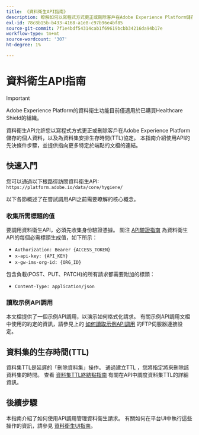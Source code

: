 ```yaml
---
title: 《資料衛生API指南》
description: 瞭解如何以寫程式方式更正或刪除客戶在Adobe Experience Platform儲存的個人資料。
exl-id: 78c8b15b-b433-4168-a1e8-c97b96e4bf85
source-git-commit: 7f1e4bdf54314cab1f69619bcbb34216da94b17e
workflow-type: tm+mt
source-wordcount: '307'
ht-degree: 1%

---
```


# 資料衛生API指南

>[!IMPORTANT]
>
>Adobe Experience Platform的資料衛生功能目前僅適用於已購買Healthcare Shield的組織。

資料衛生API允許您以寫程式方式更正或刪除客戶在Adobe Experience Platform儲存的個人資料，以及為資料集安排生存時間(TTL)協定。 本指南介紹使用API的先決條件步驟，並提供指向更多特定於端點的文檔的連結。

## 快速入門

您可以通過以下根路徑訪問資料衛生API: `https://platform.adobe.io/data/core/hygiene/`

以下各節概述了在嘗試調用API之前需要瞭解的核心概念。

### 收集所需標題的值

要調用資料衛生API，必須先收集身份驗證憑據。 關注 [API驗證指南](../../landing/api-authentication.md) 為資料衛生API的每個必需標頭生成值，如下所示：

* `Authorization: Bearer {ACCESS_TOKEN}`
* `x-api-key: {API_KEY}`
* `x-gw-ims-org-id: {ORG_ID}`

包含負載(POST、PUT、PATCH)的所有請求都需要附加的標頭：

* `Content-Type: application/json`

### 讀取示例API調用

本文檔提供了一個示例API調用，以演示如何格式化請求。 有關示例API調用文檔中使用的約定的資訊，請參見上的 [如何讀取示例API調用](../../landing/api-guide.md#sample-api) 的FTP伺服器連接設定。

<!-- ## Work orders

A work order is a representation of a data hygiene task that deletes consumer identities from a specific dataset or all datasets. See the [work order endpoint guide](./workorder.md) for details on working with work orders in the API. -->

## 資料集的生存時間(TTL)

資料集TTL是延遲的「刪除資料集」操作。 通過建立TTL ，您將指定將來刪除該資料集的時間。 查看 [資料集TTL終結點指南](./ttl.md) 有關在API中調度資料集TTL的詳細資訊。

## 後續步驟

本指南介紹了如何使用API調用管理資料衛生請求。 有關如何在平台UI中執行這些操作的資訊，請參見 [資料衛生UI指南](../ui/overview.md)。
